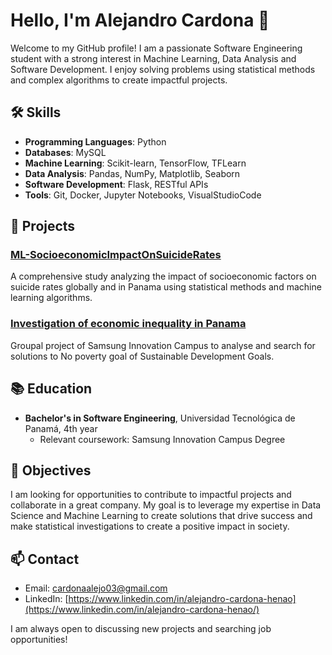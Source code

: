 # Hello, I'm Alejandro Cardona 👋

Welcome to my GitHub profile! I am a passionate Software Engineering student with a strong interest in Machine Learning, Data Analysis and Software Development. I enjoy solving problems using statistical methods and complex algorithms to create impactful projects. 

## 🛠 Skills

- **Programming Languages**: Python
- **Databases**: MySQL
- **Machine Learning**: Scikit-learn, TensorFlow, TFLearn
- **Data Analysis**: Pandas, NumPy, Matplotlib, Seaborn
- **Software Development**: Flask, RESTful APIs
- **Tools**: Git, Docker, Jupyter Notebooks, VisualStudioCode

## 🚀 Projects

### [ML-SocioeconomicImpactOnSuicideRates](https://github.com/alejxx09/ML-SocioeconomicImpactOnSuicideRates)
A comprehensive study analyzing the impact of socioeconomic factors on suicide rates globally and in Panama using statistical methods and machine learning algorithms.

### [Investigation of economic inequality in Panama](https://github.com/CarlosR10/Desigualdad-Economica-en-Panama)
Groupal project of Samsung Innovation Campus to analyse and search for solutions to No poverty goal of Sustainable Development Goals.

## 📚 Education

- **Bachelor's in Software Engineering**, Universidad Tecnológica de Panamá, 4th year
  - Relevant coursework: Samsung Innovation Campus Degree

## 🎯 Objectives

I am looking for opportunities to contribute to impactful projects and collaborate in a great company. My goal is to leverage my expertise in Data Science and Machine Learning to create solutions that drive success and make statistical investigations to create a positive impact in society.

## 📫 Contact

- Email: cardonaalejo03@gmail.com
- LinkedIn: [https://www.linkedin.com/in/alejandro-cardona-henao](https://www.linkedin.com/in/alejandro-cardona-henao/)

I am always open to discussing new projects and searching job opportunities!
